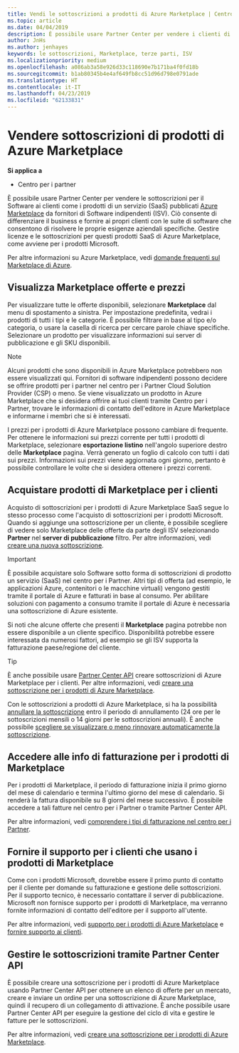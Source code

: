 ```yaml
---
title: Vendi le sottoscrizioni a prodotti di Azure Marketplace | Centro per i partner
ms.topic: article
ms.date: 04/04/2019
description: È possibile usare Partner Center per vendere i clienti di sottoscrizioni per il Software come servizio (SaaS) prodotti pubblicati in Azure Marketplace da fornitori di Software indipendenti (ISV).
author: JnHs
ms.author: jenhayes
keywords: le sottoscrizioni, Marketplace, terze parti, ISV
ms.localizationpriority: medium
ms.openlocfilehash: a086ab3a58e926d33c118690e7b171ba4f0fd18b
ms.sourcegitcommit: b1ab80345b4e4af649fb8cc51d96d798e0791ade
ms.translationtype: HT
ms.contentlocale: it-IT
ms.lasthandoff: 04/23/2019
ms.locfileid: "62133831"
---
```

# <a name="sell-subscriptions-to-azure-marketplace-products"></a>Vendere sottoscrizioni di prodotti di Azure Marketplace

**Si applica a**

- Centro per i partner

È possibile usare Partner Center per vendere le sottoscrizioni per il Software ai clienti come i prodotti di un servizio (SaaS) pubblicati [Azure Marketplace](https://azuremarketplace.microsoft.com/marketplace) da fornitori di Software indipendenti (ISV). Ciò consente di differenziare il business e fornire ai propri clienti con le suite di software che consentono di risolvere le proprie esigenze aziendali specifiche. Gestire licenze e le sottoscrizioni per questi prodotti SaaS di Azure Marketplace, come avviene per i prodotti Microsoft.

Per altre informazioni su Azure Marketplace, vedi [domande frequenti sul Marketplace di Azure](https://docs.microsoft.com/azure/marketplace/marketplace-faq-publisher-guide).

## <a name="view-marketplace-offers-and-pricing"></a>Visualizza Marketplace offerte e prezzi

Per visualizzare tutte le offerte disponibili, selezionare **Marketplace** dal menu di spostamento a sinistra. Per impostazione predefinita, vedrai i prodotti di tutti i tipi e le categorie. È possibile filtrare in base al tipo e/o categoria, o usare la casella di ricerca per cercare parole chiave specifiche. Selezionare un prodotto per visualizzare informazioni sui server di pubblicazione e gli SKU disponibili.

> [!NOTE]
> Alcuni prodotti che sono disponibili in Azure Marketplace potrebbero non essere visualizzati qui. Fornitori di software indipendenti possono decidere se offrire prodotti per i partner nel centro per i Partner Cloud Solution Provider (CSP) o meno. Se viene visualizzato un prodotto in Azure Marketplace che si desidera offrire ai tuoi clienti tramite Centro per i Partner, trovare le informazioni di contatto dell'editore in Azure Marketplace e informarne i membri che si è interessati.

I prezzi per i prodotti di Azure Marketplace possono cambiare di frequente. Per ottenere le informazioni sui prezzi corrente per tutti i prodotti di Marketplace, selezionare **esportazione listino** nell'angolo superiore destro delle **Marketplace** pagina. Verrà generato un foglio di calcolo con tutti i dati sui prezzi. Informazioni sui prezzi viene aggiornata ogni giorno, pertanto è possibile controllare le volte che si desidera ottenere i prezzi correnti.

## <a name="purchase-marketplace-products-for-your-customers"></a>Acquistare prodotti di Marketplace per i clienti

Acquisto di sottoscrizioni per i prodotti di Azure Marketplace SaaS segue lo stesso processo come l'acquisto di sottoscrizioni per i prodotti Microsoft. Quando si aggiunge una sottoscrizione per un cliente, è possibile scegliere di vedere solo Marketplace delle offerte da parte degli ISV selezionando **Partner** nel **server di pubblicazione** filtro. Per altre informazioni, vedi [creare una nuova sottoscrizione](create-a-new-subscription.md).

> [!IMPORTANT]
> È possibile acquistare solo Software sotto forma di sottoscrizioni di prodotto un servizio (SaaS) nel centro per i Partner. Altri tipi di offerta (ad esempio, le applicazioni Azure, contenitori o le macchine virtuali) vengono gestiti tramite il portale di Azure e fatturati in base al consumo. Per abilitare soluzioni con pagamento a consumo tramite il portale di Azure è necessaria una sottoscrizione di Azure esistente.

Si noti che alcune offerte che presenti il **Marketplace** pagina potrebbe non essere disponibile a un cliente specifico. Disponibilità potrebbe essere interessata da numerosi fattori, ad esempio se gli ISV supporta la fatturazione paese/regione del cliente.

> [!TIP]
> È anche possibile usare [Partner Center API](https://docs.microsoft.com/partner-center/develop/) creare sottoscrizioni di Azure Marketplace per i clienti. Per altre informazioni, vedi [creare una sottoscrizione per i prodotti di Azure Marketplace](https://docs.microsoft.com/partner-center/develop/create-subscription-azure-marketplace-products).

Con le sottoscrizioni a prodotti di Azure Marketplace, si ha la possibilità [annullare la sottoscrizione](https://docs.microsoft.com/partner-center/create-a-new-subscription#cancel-a-subscription) entro il periodo di annullamento (24 ore per le sottoscrizioni mensili o 14 giorni per le sottoscrizioni annuali). È anche possibile [scegliere se visualizzare o meno rinnovare automaticamente la sottoscrizione](https://docs.microsoft.com/partner-center/create-a-new-subscription#choose-whether-to-automatically-renew-an-azure-marketplace-subscription).

## <a name="access-billing-info-for-marketplace-products"></a>Accedere alle info di fatturazione per i prodotti di Marketplace

Per i prodotti di Marketplace, il periodo di fatturazione inizia il primo giorno del mese di calendario e termina l'ultimo giorno del mese di calendario. Si renderà la fattura disponibile su 8 giorni del mese successivo. È possibile accedere a tali fatture nel centro per i Partner o tramite Partner Center API.

Per altre informazioni, vedi [comprendere i tipi di fatturazione nel centro per i Partner](https://docs.microsoft.com/partner-center/billing-different-types#billing-for-one-time-and-select-recurring-charges).

## <a name="provide-support-for-customers-using-marketplace-products"></a>Fornire il supporto per i clienti che usano i prodotti di Marketplace

Come con i prodotti Microsoft, dovrebbe essere il primo punto di contatto per il cliente per domande su fatturazione e gestione delle sottoscrizioni. Per il supporto tecnico, è necessario contattare il server di pubblicazione. Microsoft non fornisce supporto per i prodotti di Marketplace, ma verranno fornite informazioni di contatto dell'editore per il supporto all'utente.

Per altre informazioni, vedi [supporto per i prodotti di Azure Marketplace](https://docs.microsoft.com/partner-center/report-problems-on-behalf-of-a-customer#support-for-azure-marketplace-products) e [fornire supporto ai clienti](https://docs.microsoft.com/partner-center/customer-support).

## <a name="manage-subscriptions-using-partner-center-apis"></a>Gestire le sottoscrizioni tramite Partner Center API

È possibile creare una sottoscrizione per i prodotti di Azure Marketplace usando Partner Center API per ottenere un elenco di offerte per un mercato, creare e inviare un ordine per una sottoscrizione di Azure Marketplace, quindi il recupero di un collegamento di attivazione. È anche possibile usare Partner Center API per eseguire la gestione del ciclo di vita e gestire le fatture per le sottoscrizioni.

Per altre informazioni, vedi [creare una sottoscrizione per i prodotti di Azure Marketplace](https://docs.microsoft.com/partner-center/develop/create-subscription-azure-marketplace-products).